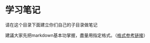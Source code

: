 # 学习笔记

请在这个目录下面建立你们自己的子目录做笔记

建議大家先把markdown基本功掌握，盡量用指定格式。（[格式参考链接](https://guides.github.com/features/mastering-markdown/)）
